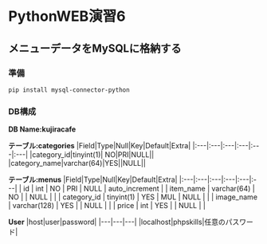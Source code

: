 # PythonWEB演習6

## メニューデータをMySQLに格納する

### 準備
```
pip install mysql-connector-python
```

### DB構成

**DB Name:kujiracafe**

**テーブル:categories**
|Field|Type|Null|Key|Default|Extra|
|:---|:---|:---|:---|:---|:---|
|category_id|tinyint(1)| NO|PRI|NULL||
|category_name|varchar(64)|YES||NULL||

**テーブル:menus**
|Field|Type|Null|Key|Default|Extra|
|:---|:---|:---|:---|:---|:---|
| id          | int          | NO   | PRI | NULL    | auto_increment |
| item_name   | varchar(64)  | NO   |     | NULL    |                |
| category_id | tinyint(1)   | YES  | MUL | NULL    |                |
| image_name  | varchar(128) | YES  |     | NULL    |                |
| price       | int          | YES  |     | NULL    |                |

**User**
|host|user|password|
|---|---|---|
|localhost|phpskills|任意のパスワード|